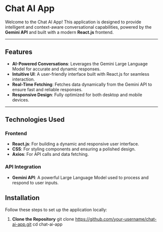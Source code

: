 # **Chat AI App**

Welcome to the Chat AI App! This application is designed to provide intelligent and context-aware conversational capabilities, powered by the **Gemini API** and built with a modern **React.js** frontend.

---

## **Features**
- **AI-Powered Conversations**: Leverages the Gemini Large Language Model for accurate and dynamic responses.
- **Intuitive UI**: A user-friendly interface built with React.js for seamless interaction.
- **Real-Time Fetching**: Fetches data dynamically from the Gemini API to ensure fast and reliable responses.
- **Responsive Design**: Fully optimized for both desktop and mobile devices.

---

## **Technologies Used**
### **Frontend**
- **React.js**: For building a dynamic and responsive user interface.
- **CSS**: For styling components and ensuring a polished design.
- **Axios**: For API calls and data fetching.

### **API Integration**
- **Gemini API**: A powerful Large Language Model used to process and respond to user inputs.


## **Installation**
Follow these steps to set up the application locally:

1. **Clone the Repository**
   git clone https://github.com/your-username/chat-ai-app.git
   cd chat-ai-app

